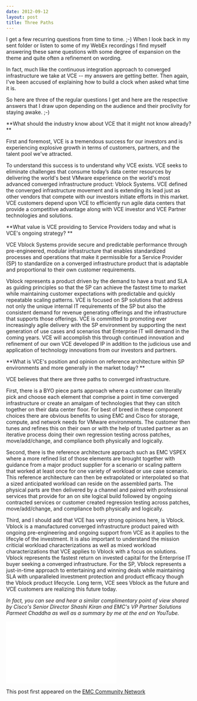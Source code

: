 ```yaml
---
date: 2012-09-12
layout: post
title: Three Paths
---
```


I get a few recurring questions from time to time. ;-) When I look back in my sent folder or listen to some of my WebEx recordings I find myself answering these same questions with some degree of expansion on the theme and quite often a refinement on wording.

In fact, much like the continuous integration approach to converged infrastructure we take at VCE -- my answers are getting better. Then again, I've been accused of explaining how to build a clock when asked what time it is.

So here are three of the regular questions I get and here are the respective answers that I draw upon depending on the audience and their proclivity for staying awake. ;-)

**What should the industry know about VCE that it might not know already?
**

First and foremost, VCE is a tremendous success for our investors and is experiencing explosive growth in terms of customers, partners, and the talent pool we've attracted.

To understand this success is to understand why VCE exists. VCE seeks to eliminate challenges that consume today’s data center resources by delivering the world's best VMware experience on the world's most advanced converged infrastructure product: Vblock Systems. VCE defined the converged infrastructure movement and is extending its lead just as other vendors that compete with our investors initiate efforts in this market. VCE customers depend upon VCE to efficiently run agile data centers that provide a competitive advantage along with VCE investor and VCE Partner technologies and solutions.

**What value is VCE providing to Service Providers today and what is VCE's ongoing strategy?
**

VCE Vblock Systems provide secure and predictable performance through pre-engineered, modular infrastructure that enables standardized processes and operations that make it permissible for a Service Provider (SP) to standardize on a converged infrastructure product that is adaptable and proportional to their own customer requirements.

Vblock represents a product driven by the demand to have a trust and SLA as guiding principles so that the SP can achieve the fastest time to market while maintaining customer expectations with predictable and quickly repeatable scaling patterns. VCE is focused on SP solutions that address not only the unique internal IT requirements of the SP but also the consistent demand for revenue generating offerings and the infrastructure that supports those offerings. VCE is committed to promoting ever increasingly agile delivery with the SP environment by supporting the next generation of use cases and scenarios that Enterprise IT will demand in the coming years. VCE will accomplish this through continued innovation and refinement of our own VCE developed IP in addition to the judicious use and application of technology innovations from our investors and partners.

**What is VCE's position and opinion on reference architecture within SP environments and more generally in the market today?
**

VCE believes that there are three paths to converged infrastructure.

First, there is a BYO piece parts approach where a customer can literally pick and choose each element that comprise a point in time converged infrastructure or create an amalgam of technologies that they can stitch together on their data center floor. For best of breed in these component choices there are obvious benefits to using EMC and Cisco for storage, compute, and network needs for VMware environments. The customer then tunes and refines this on their own or with the help of trusted partner as an iterative process doing their own regression testing across patches, move/add/change, and compliance both physically and logically.

Second, there is the reference architecture approach such as EMC VSPEX where a more refined list of those elements are brought together with guidance from a major product supplier for a scenario or scaling pattern that worked at least once for one variety of workload or use case scenario. This reference architecture can then be extrapolated or interpolated so that a sized anticipated workload can reside on the assembled parts. The physical parts are then delivered by a channel and paired with professional services that provide for an on site logical build followed by ongoing contracted services or customer created regression testing across patches, move/add/change, and compliance both physically and logically.

Third, and I should add that VCE has very strong opinions here, is Vblock. Vblock is a manufactured converged infrastructure product paired with ongoing pre-engineering and ongoing support from VCE as it applies to the lifecyle of the investment. It is also important to understand the mission criticial workload characterizations as well as mixed workload characterizations that VCE applies to Vblock with a focus on solutions. Vblock represents the fastest return on invested capital for the Enterprise IT buyer seeking a converged infrastructure. For the SP, Vblock represents a just-in-time approach to entertaining and winning deals while maintaining SLA with unparalleled investment protection and product efficacy though the Vblock product lifecycle. Long term, VCE sees Vblock as the future and VCE customers are realizing this future today.

_In fact, you can see and hear a similar complimentary point of view shared by Cisco's Senior Director Shashi Kiran and EMC's VP Partner Solutions Parmeet Chaddha as well as a summary by me at the end on YouTube._

<iframe width="300" height="168" src="//www.youtube.com/embed/SibtV9pAxWM" frameborder="0" allowfullscreen></iframe>

This post first appeared on the [EMC Community Network](https://community.emc.com/people/jay.cuthrell/blog/2012/09/10/just-a-few-thoughts-on-vce-vblock-systems)
